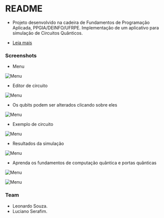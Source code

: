 # README #


* Projeto desenvolvido na cadeira de Fundamentos de Programação Aplicada, PPGIA/DEINFO/UFRPE. Implementação de um aplicativo para simulação de Circuitos Quânticos.

* [Leia mais](https://lucianoserafim.bitbucket.io)

### Screenshots ###

* Menu

![Menu](Screenshots/menu.png)

* Editor de circuito

![Menu](Screenshots/circuit_editor.png)

* Os qubits podem ser alterados clicando sobre eles

![Menu](Screenshots/circuit_options_changer.png)

* Exemplo de circuito

![Menu](Screenshots/circuit_example.png)

* Resultados da simulação

![Menu](Screenshots/circuit_results.png)

* Aprenda os fundamentos de computação quântica e portas quânticas

![Menu](Screenshots/quantum_computing_fundamentals_hadamard_gate.png)

![Menu](Screenshots/quantum_computing_fundamentals_pauli_gates.png)



### Team ###

* Leonardo Souza.
* Luciano Serafim.
